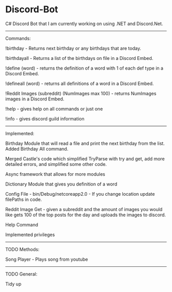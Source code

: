 # Discord-Bot
C# Discord Bot that I am currently working on using .NET and Discord.Net.

------------------------------------------------------

Commands:

!birthday - Returns next birthday or any birthdays that are today.

!birthdayall - Returns a list of the birthdays on file in a Discord Embed.

!define (word) - returns the definition of a word with 1 of each def type in a Discord Embed.

!defineall (word) - returns all definitions of a word in a Discord Embed.

!Reddit Images (subreddit) (NumImages max 100) - returns NumImages images in a Discord Embed.

!help - gives help on all commands or just one

!info - gives discord guild information

------------------------------------------------------

Implemented:

Birthday Module that will read a file and print the next birthday from the list. Added Birthday All command.

Merged Castle's code which simplified TryParse with try and get, add more detailed errors, and simplified some other code. 

Async framework that allows for more modules

Dictionary Module that gives you definition of a word

Config File - bin/Debug/netcoreapp2.0 - If you change location update filePaths in code.

Reddit Image Get - given a subreddit and the amount of images you would like gets 100 of the top posts for the day and uploads the images to discord.

Help Command

Implemented privileges

-----------------------------------------------------

TODO Methods:

Song Player - Plays song from youtube

-----------------------------------------------------

TODO General:

Tidy up
